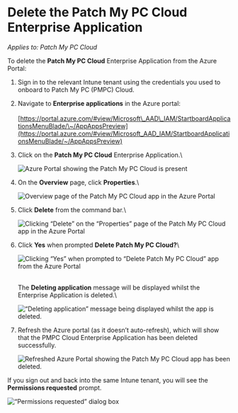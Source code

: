 # Delete the Patch My PC Cloud Enterprise Application

_Applies to: Patch My PC Cloud_

To delete the **Patch My PC Cloud** Enterprise Application from the Azure Portal:

1. Sign in to the relevant Intune tenant using the credentials you used to onboard to Patch My PC (PMPC) Cloud.
2. Navigate to **Enterprise applications** in the Azure portal:\
   \
   [https://portal.azure.com/#view/Microsoft\_AAD\_IAM/StartboardApplicationsMenuBlade/\~/AppAppsPreview](https://portal.azure.com/#view/Microsoft_AAD_IAM/StartboardApplicationsMenuBlade/~/AppAppsPreview)
3.  Click on the **Patch My PC Cloud** Enterprise Application.\\

    ![Azure Portal showing the Patch My PC Cloud is present](../../.gitbook/assets/image-\(1352\).png)
4.  On the **Overview** page, click **Properties**.\\

    ![Overview page of the Patch My PC Cloud app in the Azure Portal](../../.gitbook/assets/image-\(1353\).png)
5.  Click **Delete** from the command bar.\\

    ![Clicking “Delete” on the “Properties” page of the Patch My PC Cloud app in the Azure Portal](../../.gitbook/assets/image-\(1354\).png)
6.  Click **Yes** when prompted **Delete Patch My PC Cloud?**\\

    ![Clicking “Yes” when prompted to “Delete Patch My PC Cloud” app from the Azure Portal](../../.gitbook/assets/image-\(1356\).png)

    \
    The **Deleting application** message will be displayed whilst the Enterprise Application is deleted.\\

    ![“Deleting application” message being displayed whilst the app is deleted.](../../.gitbook/assets/image-\(1359\).png)
7.  Refresh the Azure portal (as it doesn’t auto-refresh), which will show that the PMPC Cloud Enterprise Application has been deleted successfully.

    ![Refreshed Azure Portal showing the Patch My PC Cloud app has been deleted.](../../.gitbook/assets/image-\(1361\).png)

If you sign out and back into the same Intune tenant, you will see the **Permissions requested** prompt.

![“Permissions requested” dialog box](../../.gitbook/assets/image-\(1362\).png)
